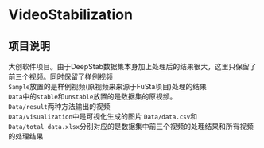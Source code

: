 # VideoStabilization
## 项目说明 
大创软件项目。由于DeepStab数据集本身加上处理后的结果很大，这里只保留了前三个视频。同时保留了样例视频  
`Sample`放置的是样例视频(原视频来来源于FuSta项目)处理的结果  
`Data`中的`stable`和`unstable`放置的是数据集的原视频。  
`Data/result`两种方法输出的视频  
`Data/visualization`中是可视化生成的图片
`Data/data.csv`和`Data/total_data.xlsx`分别对应的是数据集中前三个视频的处理结果和所有视频的处理结果

